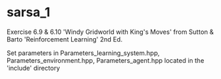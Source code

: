 # sarsa_1
Exercise 6.9 &amp; 6.10 'Windy Gridworld with King's Moves' from Sutton &amp; Barto 'Reinforcement Learning' 2nd Ed.

Set parameters in Parameters_learning_system.hpp, Parameters_environment.hpp, Parameters_agent.hpp located in the 'include' directory
